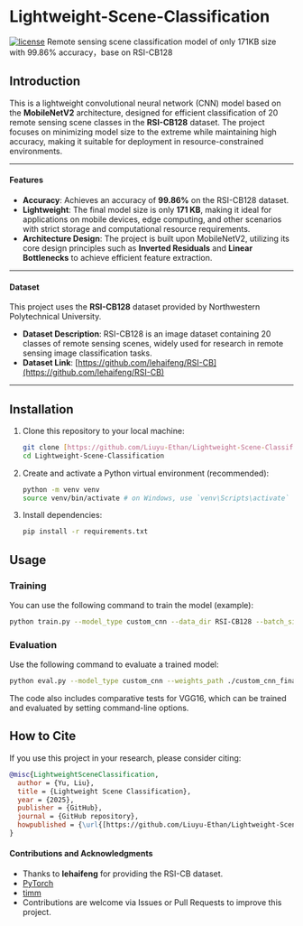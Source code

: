 # Lightweight-Scene-Classification
[![license](https://img.shields.io/badge/license-MIT-blue.svg)](LICENSE)
Remote sensing scene classification model of only 171KB size with 99.86% accuracy，base on RSI-CB128

## Introduction
This is a lightweight convolutional neural network (CNN) model based on the **MobileNetV2** architecture, designed for efficient classification of 20 remote sensing scene classes in the **RSI-CB128** dataset. The project focuses on minimizing model size to the extreme while maintaining high accuracy, making it suitable for deployment in resource-constrained environments.

---

#### Features

* **Accuracy**: Achieves an accuracy of **99.86%** on the RSI-CB128 dataset.
* **Lightweight**: The final model size is only **171 KB**, making it ideal for applications on mobile devices, edge computing, and other scenarios with strict storage and computational resource requirements.
* **Architecture Design**: The project is built upon MobileNetV2, utilizing its core design principles such as **Inverted Residuals** and **Linear Bottlenecks** to achieve efficient feature extraction.

---

#### Dataset

This project uses the **RSI-CB128** dataset provided by Northwestern Polytechnical University.
* **Dataset Description**: RSI-CB128 is an image dataset containing 20 classes of remote sensing scenes, widely used for research in remote sensing image classification tasks.
* **Dataset Link**: [https://github.com/lehaifeng/RSI-CB](https://github.com/lehaifeng/RSI-CB)

---

## Installation

1.  Clone this repository to your local machine:
    ```bash
    git clone [https://github.com/Liuyu-Ethan/Lightweight-Scene-Classification.git](https://github.com/Liuyu-Ethan/Lightweight-Scene-Classification.git)
    cd Lightweight-Scene-Classification
    ```

2.  Create and activate a Python virtual environment (recommended):
    ```bash
    python -m venv venv
    source venv/bin/activate # on Windows, use `venv\Scripts\activate`
    ```

3.  Install dependencies:
    ```bash
    pip install -r requirements.txt
    ```

## Usage

### Training

You can use the following command to train the model (example):
```bash
python train.py --model_type custom_cnn --data_dir RSI-CB128 --batch_size 32 --epochs 10 --lr 0.001
````

### Evaluation

Use the following command to evaluate a trained model:

```bash
python eval.py --model_type custom_cnn --weights_path ./custom_cnn_final.pth
```

The code also includes comparative tests for VGG16, which can be trained and evaluated by setting command-line options.

## How to Cite

If you use this project in your research, please consider citing:

```bibtex
@misc{LightweightSceneClassification,
  author = {Yu, Liu},
  title = {Lightweight Scene Classification},
  year = {2025},
  publisher = {GitHub},
  journal = {GitHub repository},
  howpublished = {\url{[https://github.com/Liuyu-Ethan/Lightweight-Scene-Classification](https://github.com/Liuyu-Ethan/Lightweight-Scene-Classification)}}
}
```

#### Contributions and Acknowledgments

  * Thanks to **lehaifeng** for providing the RSI-CB dataset.
  * [PyTorch](https://pytorch.org/)
  * [timm](https://github.com/rwightman/pytorch-image-models)
  * Contributions are welcome via Issues or Pull Requests to improve this project.

<!-- end list -->

```
```
